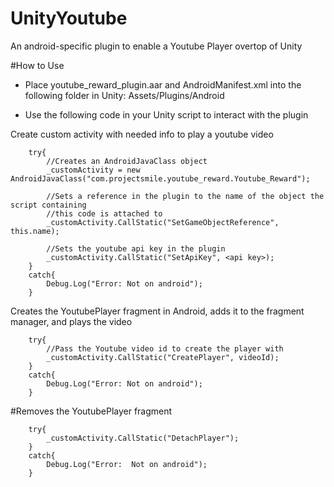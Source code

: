 # UnityYoutube
An android-specific plugin to enable a Youtube Player overtop of Unity


#How to Use
- Place youtube_reward_plugin.aar and AndroidManifest.xml into the following folder in Unity:  Assets/Plugins/Android

- Use the following code in your Unity script to interact with the plugin

Create custom activity with needed info to play a youtube video

		try{
			//Creates an AndroidJavaClass object
			_customActivity = new AndroidJavaClass("com.projectsmile.youtube_reward.Youtube_Reward");
			
			//Sets a reference in the plugin to the name of the object the script containing
			//this code is attached to
    		_customActivity.CallStatic("SetGameObjectReference", this.name);
			
			//Sets the youtube api key in the plugin
			_customActivity.CallStatic("SetApiKey", <api key>);
		}
		catch{
			Debug.Log("Error: Not on android");
		}

Creates the YoutubePlayer fragment in Android, adds it to the fragment manager, and plays the video

		try{
			//Pass the Youtube video id to create the player with
			_customActivity.CallStatic("CreatePlayer", videoId);
		}
		catch{
			Debug.Log("Error: Not on android");
		}
		
		
#Removes the YoutubePlayer fragment

		try{
			_customActivity.CallStatic("DetachPlayer");
		}
		catch{
			Debug.Log("Error:  Not on android");
		}